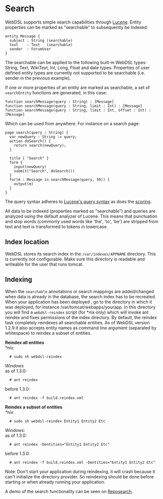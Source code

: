 # Search

WebDSL supports simple search capabilities through [Lucene](http://lucene.apache.org). Entity properties can be marked as "searchable" to subsequently be indexed:
```
entity Message {
  subject : String (searchable)
  text    : Text   (searchable)
  sender  : ForumUser
}
```
The searchable can be applied to the following built-in WebDSL types: String, Text, WikiText, Int, Long, Float and date types. Properties of user defined entity types are currently not supported to be searchable (i.e. sender in the previous example).

If one or more properties of an entity are marked as searchable, a set of `searchEntity` functions are generated, in this case:
```
function searchMessage(query : String) : [Message]
function searchMessage(query : String, limit : Int) : [Message]
function searchMessage(query : String, limit : Int, offset : Int) : [Message]
```
Which can be used from anywhere. For instance on a search page:

```
page search(query : String) {
  var newQuery : String := query;
  action doSearch() {
    return search(newQuery);
  }

  title { "Search" }
  form {
    input(newQuery)
    submit("Search", doSearch())
  }
  for(m : Message in searchMessage(query, 50)) {
    output(m)
  }
}
```

The query syntax adheres to [Lucene's query syntax](http://lucene.apache.org/core/old_versioned_docs/versions/3_1_0/queryparsersyntax.html) as does the [scoring](http://lucene.apache.org/core/old_versioned_docs/versions/3_1_0/scoring.html).

All data to be indexed (properties marked as "searchable") and queries are analyzed using the default analyzer of Lucene. This means that punctuation and stop words (commonly used words like 'the', 'to', 'be') are stripped from text and text is transformed to tokens in lowercase.

## Index location

WebDSL stores its search index in the `/var/indexes/APPNAME` directory. This is currently not configurable. Make sure this directory is readable and writeable for the user that runs tomcat.

## Indexing

When the `searchable` annotations or search mappings are added/changed when data is already in the database, the search index has to be recreated. When your application has been deployed , go to the directory in which it was deployed, for instance /var/tomcat/webapps/yourapp. In this directory you will find a `webdsl-reindex` script (for *nix only) which will invoke ant reindex and fixes permissions of the index directory. 
By default, the reindex task completely reindexes all searchable entities. As of WebDSL version 1.2.9 it also accepts entity names as command line argument (separated by whitespace) to reindex a subset of entities.

__Reindex all entities__  
_*nix_: 
 
      # sudo sh webdsl-reindex

_Windows_  
as of 1.3.0:

      # ant reindex

before 1.3.0:

      # ant reindex -f build.reindex.xml 

__Reindex a subset of entities__  
_*nix_:  

      # sudo sh webdsl-reindex Entity1 Entity2 Etc

_Windows_:  
as of 1.3.0:

      # ant reindex -Dentities="Entity1 Entity2 Etc"
      
before 1.3.0:

      # ant reindex -f build.reindex.xml -Dentities="Entity1 Entity2 Etc"

Note: Don't start your application during reindexing, it will crash because it can't initialize the directory provider. So reindexing should be done before starting or when already running your application.

A demo of the search functionality can be seen on [Reposearch](http://www.codefinder.org).
